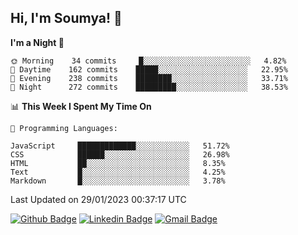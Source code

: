 ## Hi, I'm Soumya! 👋

<!--START_SECTION:waka-->
**I'm a Night 🦉** 

```text
🌞 Morning    34 commits     █░░░░░░░░░░░░░░░░░░░░░░░░   4.82% 
🌆 Daytime    162 commits    █████░░░░░░░░░░░░░░░░░░░░   22.95% 
🌃 Evening    238 commits    ████████░░░░░░░░░░░░░░░░░   33.71% 
🌙 Night      272 commits    █████████░░░░░░░░░░░░░░░░   38.53%

```


📊 **This Week I Spent My Time On** 

```text
💬 Programming Languages: 

JavaScript     █████████████░░░░░░░░░░░░   51.72% 
CSS            ██████░░░░░░░░░░░░░░░░░░░   26.98% 
HTML           ██░░░░░░░░░░░░░░░░░░░░░░░   8.35% 
Text           █░░░░░░░░░░░░░░░░░░░░░░░░   4.25% 
Markdown       █░░░░░░░░░░░░░░░░░░░░░░░░   3.78%
```


 Last Updated on 29/01/2023 00:37:17 UTC
<!--END_SECTION:waka-->

[![Github Badge](https://img.shields.io/badge/-rubyruins-grey?style=for-the-badge&logo=github&logoColor=white&link=https://github.com/rubyruins/)](https://www.github.com/rubyruins/) 
[![Linkedin Badge](https://img.shields.io/badge/-Soumya%20Parekh-0072b1?style=for-the-badge&logo=Linkedin&logoColor=white&link=https://www.linkedin.com/in/Soumya-Parekh/)](https://www.linkedin.com/in/Soumya-Parekh/) 
[![Gmail Badge](https://img.shields.io/badge/-soumyaparekh.me@gmail.com-c14438?style=for-the-badge&logo=Gmail&logoColor=white&link=mailto:soumyaparekh.me@gmail.com)](mailto:soumyaparekh.me@gmail.com) 
